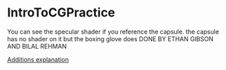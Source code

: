 # IntroToCGPractice
 You can see the specular shader if you reference the capsule. the capsule has no shader on it but the boxing glove does
 DONE BY ETHAN GIBSON AND BILAL REHMAN

[Additions explanation]([url](https://docs.google.com/document/d/1a3cmhhF5Bdd-53LLNGYHE58Fx93MdOVcvgwCajQkgDA/edit?usp=sharing))
